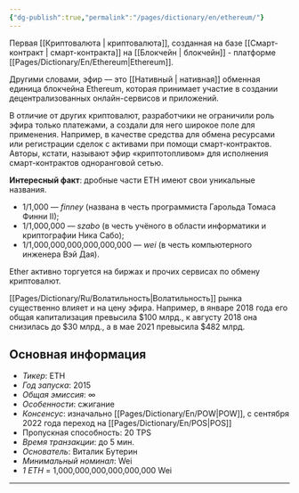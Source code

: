 ```yaml
---
{"dg-publish":true,"permalink":"/pages/dictionary/en/ethereum/"}
---
```



Первая [[Криптовалюта \| криптовалюта]], созданная на базе [[Смарт-контракт \| смарт-контракта]] на [[Блокчейн \| блокчейн]] - платформе [[Pages/Dictionary/En/Ethereum\|Ethereum]].

Другими словами, эфир — это [[Нативный \| нативная]] обменная единица блокчейна Ethereum, которая принимает участие в создании децентрализованных онлайн-сервисов и приложений.

В отличие от других криптовалют, разработчики не ограничили роль эфира только платежами, а создали для него широкое поле для применения. Например, в качестве средства для обмена ресурсами или регистрации сделок с активами при помощи смарт-контрактов. Авторы, кстати, называют эфир «криптотопливом» для исполнения смарт-контрактов одноранговой сетью.

**Интересный факт**: дробные части ETH имеют свои уникальные названия.

* 1/1,000 — _finney_ (названа в честь программиста Гарольда Томаса Финни II);
* 1/1,000,000 — _szabo_ (в честь учёного в области информатики и криптографии Ника Сабо);
* 1/1,000,000,000,000,000,000 — _wei_ (в честь компьютерного инженера Вэй Дая).

Ether активно торгуется на биржах и прочих сервисах по обмену криптовалют.

[[Pages/Dictionary/Ru/Волатильность\|Волатильность]] рынка существенно влияет и на цену эфира. Например, в январе 2018 года его общая капитализация превысила $100 млрд., к августу 2018 она снизилась до $30 млрд., а в мае 2021 превысила $482 млрд.

## Основная информация

* _Тикер_: ETH  
* _Год запуска_: 2015  
* _Общая эмиссия_: ∞  
* _Особенности_: сжигание  
* _Консенсус_: изначально [[Pages/Dictionary/En/POW\|POW]], с сентября 2022 года переход на [[Pages/Dictionary/En/POS\|POS]]
* Пропускная способность: 20 TPS  
* _Время транзакции_: до 5 мин.  
* _Основатель_: Виталик Бутерин  
* _Минимальный номинал_: Wei  
* _1 ETH_ = 1,000,000,000,000,000,000 Wei

---

